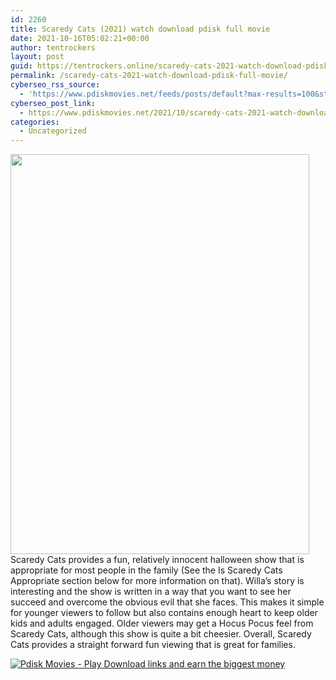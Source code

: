```yaml
---
id: 2260
title: Scaredy Cats (2021) watch download pdisk full movie
date: 2021-10-16T05:02:21+00:00
author: tentrockers
layout: post
guid: https://tentrockers.online/scaredy-cats-2021-watch-download-pdisk-full-movie/
permalink: /scaredy-cats-2021-watch-download-pdisk-full-movie/
cyberseo_rss_source:
  - 'https://www.pdiskmovies.net/feeds/posts/default?max-results=100&start-index=1'
cyberseo_post_link:
  - https://www.pdiskmovies.net/2021/10/scaredy-cats-2021-watch-download-pdisk.html
categories:
  - Uncategorized
---
```

<div class="separator">
  <a href="https://blogger.googleusercontent.com/img/a/AVvXsEhqYubZdfhOZDNgSfNf6cNEj33RlWRUpOlVUWHuEnftKPfOkL8qBQDBrCmHoM-GObpxToHn_kQ_uwsYeJCLu8E56gYTZ76I5-IvIsV91MVAtq-CTiLzX-LQaeqZwnH9zI5017KYxyXY9QNJKsPWqQ4rpt6589CIs8r97_3js6SWPdkz1N02l1kKAgrofA=s1339" imageanchor="1"><img loading="lazy" border="0" data-original-height="1339" data-original-width="1000" height="640" src="https://blogger.googleusercontent.com/img/a/AVvXsEhqYubZdfhOZDNgSfNf6cNEj33RlWRUpOlVUWHuEnftKPfOkL8qBQDBrCmHoM-GObpxToHn_kQ_uwsYeJCLu8E56gYTZ76I5-IvIsV91MVAtq-CTiLzX-LQaeqZwnH9zI5017KYxyXY9QNJKsPWqQ4rpt6589CIs8r97_3js6SWPdkz1N02l1kKAgrofA=w478-h640" width="478" /></a>
</div>



<div>
  <span>Scaredy Cats provides a fun, relatively innocent halloween show that is appropriate for most people in the family (See the Is Scaredy Cats Appropriate section below for more information on that). Willa’s story is interesting and the show is written in a way that you want to see her succeed and overcome the obvious evil that she faces. This makes it simple for younger viewers to follow but also contains enough heart to keep older kids and adults engaged. Older viewers may get a Hocus Pocus feel from Scaredy Cats, although this show is quite a bit cheesier. Overall, Scaredy Cats provides a straight forward fun viewing that is great for families.</span>
</div>

[![](https://1.bp.blogspot.com/-a93bp85aB6g/YUXjACCiX3I/AAAAAAAAbQE/GHmPI7h0af0tqn6tYzd0cdrDv9Hu9LUSACLcBGAsYHQ/s16000/Play_it_New-removebg-preview.png "Pdisk Movies - Play Download links and earn the biggest money")](https://www.pdislin.com/share-video?videoid=nv2n35001fbf)